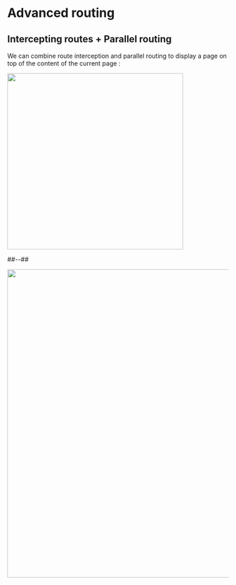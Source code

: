 <!-- .slide: class="two-column with-code " -->

<style>
  .intercepting-pattern-modal-img {
    width: 400px;
    height: auto;
  }

  .intercepting-pattern-modal-schema-img {
    width: 700px;
    height: auto;
  }
  </style>

# Advanced routing

## Intercepting routes + Parallel routing

We can combine route interception and parallel routing to display a page on top of the content of the current page :

<img src="./assets/images/02-routing/modal-routes.png" class="intercepting-pattern-modal-img" />

##--##

<img src="./assets/images/02-routing/modal-schema.png" class="intercepting-pattern-modal-schema-img" />
